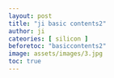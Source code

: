 ```yaml
---
layout: post
title: "ji basic contents2"
author: ji
cateories: [ silicon ]
beforetoc: "basiccontents2"
image: assets/images/3.jpg
toc: true
---
```

